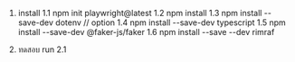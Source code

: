 
1. install
 1.1 npm init playwright@latest
 1.2 npm install
 1.3 npm install --save-dev dotenv
// option
 1.4 npm install --save-dev typescript
 1.5 npm install --save-dev @faker-js/faker
 1.6 npm install --save --dev rimraf


2. ทดสอบ run
 2.1 


